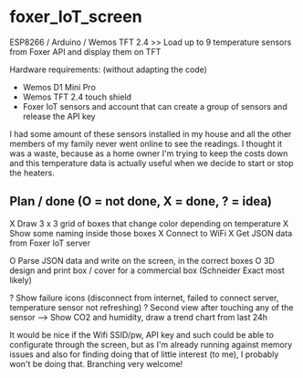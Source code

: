 # foxer_IoT_screen
ESP8266 / Arduino / Wemos TFT 2.4 >> Load up to 9 temperature sensors from Foxer API and display them on TFT

Hardware requirements: (without adapting the code)
- Wemos D1 Mini Pro
- Wemos TFT 2.4 touch shield
- Foxer IoT sensors and account that can create a group of sensors and release the API key

I had some amount of these sensors installed in my house and all the other members of my family never went online to see the readings. I thought it was a waste, because as a home owner I'm trying to keep the costs down and this temperature data is actually useful when we decide to start or stop the heaters.

Plan / done (O = not done, X = done, ? = idea)
----------------------------------------------

X Draw 3 x 3 grid of boxes that change color depending on temperature
X Show some naming inside those boxes
X Connect to WiFi
X Get JSON data from Foxer IoT server

O Parse JSON data and write on the screen, in the correct boxes
O 3D design and print box / cover for a commercial box (Schneider Exact most likely)

? Show failure icons (disconnect from internet, failed to connect server, temperature sensor not refreshing)
? Second view after touching any of the sensor --> Show CO2 and humidity, draw a trend chart from last 24h

It would be nice if the Wifi SSID/pw, API key and such could be able to configurate through the screen, but as I'm already running against memory issues and also for finding doing that of little interest (to me), I probably won't be doing that. Branching very welcome!
